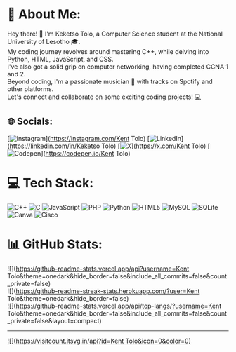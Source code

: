 # 💫 About Me:
Hey there! 👋 I'm Keketso Tolo, a Computer Science student at the National University of Lesotho 🎓.<br> My coding journey revolves around mastering C++, while delving into Python, HTML, JavaScript, and CSS.<br> I've also got a solid grip on computer networking, having completed CCNA 1 and 2.<br> Beyond coding, I'm a passionate musician 🎵 with tracks on Spotify and other platforms. <br>Let's connect and collaborate on some exciting coding projects! 💻


## 🌐 Socials:
[![Instagram](https://img.shields.io/badge/Instagram-%23E4405F.svg?logo=Instagram&logoColor=white)](https://instagram.com/Kent Tolo) [![LinkedIn](https://img.shields.io/badge/LinkedIn-%230077B5.svg?logo=linkedin&logoColor=white)](https://linkedin.com/in/Keketso Tolo) [![X](https://img.shields.io/badge/X-black.svg?logo=X&logoColor=white)](https://x.com/Kent Tolo) [![Codepen](https://img.shields.io/badge/Codepen-000000?style=for-the-badge&logo=codepen&logoColor=white)](https://codepen.io/Kent Tolo) 

# 💻 Tech Stack:
![C++](https://img.shields.io/badge/c++-%2300599C.svg?style=for-the-badge&logo=c%2B%2B&logoColor=white) ![C](https://img.shields.io/badge/c-%2300599C.svg?style=for-the-badge&logo=c&logoColor=white) ![JavaScript](https://img.shields.io/badge/javascript-%23323330.svg?style=for-the-badge&logo=javascript&logoColor=%23F7DF1E) ![PHP](https://img.shields.io/badge/php-%23777BB4.svg?style=for-the-badge&logo=php&logoColor=white) ![Python](https://img.shields.io/badge/python-3670A0?style=for-the-badge&logo=python&logoColor=ffdd54) ![HTML5](https://img.shields.io/badge/html5-%23E34F26.svg?style=for-the-badge&logo=html5&logoColor=white) ![MySQL](https://img.shields.io/badge/mysql-%2300000f.svg?style=for-the-badge&logo=mysql&logoColor=white) ![SQLite](https://img.shields.io/badge/sqlite-%2307405e.svg?style=for-the-badge&logo=sqlite&logoColor=white) ![Canva](https://img.shields.io/badge/Canva-%2300C4CC.svg?style=for-the-badge&logo=Canva&logoColor=white) ![Cisco](https://img.shields.io/badge/cisco-%23049fd9.svg?style=for-the-badge&logo=cisco&logoColor=black)
# 📊 GitHub Stats:
![](https://github-readme-stats.vercel.app/api?username=Kent Tolo&theme=onedark&hide_border=false&include_all_commits=false&count_private=false)<br/>
![](https://github-readme-streak-stats.herokuapp.com/?user=Kent Tolo&theme=onedark&hide_border=false)<br/>
![](https://github-readme-stats.vercel.app/api/top-langs/?username=Kent Tolo&theme=onedark&hide_border=false&include_all_commits=false&count_private=false&layout=compact)

---
[![](https://visitcount.itsvg.in/api?id=Kent Tolo&icon=0&color=0)](https://visitcount.itsvg.in)

<!-- Proudly created with GPRM ( https://gprm.itsvg.in ) -->
